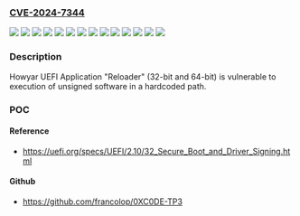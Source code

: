 ### [CVE-2024-7344](https://cve.mitre.org/cgi-bin/cvename.cgi?name=CVE-2024-7344)
![](https://img.shields.io/static/v1?label=Product&message=CES%20NeoImpact&color=blue)
![](https://img.shields.io/static/v1?label=Product&message=GreenGuard&color=blue)
![](https://img.shields.io/static/v1?label=Product&message=HDD%20King&color=blue)
![](https://img.shields.io/static/v1?label=Product&message=SANFONG%20EZ-Back%20System&color=blue)
![](https://img.shields.io/static/v1?label=Product&message=SmartRecovery&color=blue)
![](https://img.shields.io/static/v1?label=Product&message=SysReturn%20(32-bit%20and%2064-bit)&color=blue)
![](https://img.shields.io/static/v1?label=Version&message=*%3C%2010.1.024-20241127%20&color=brighgreen)
![](https://img.shields.io/static/v1?label=Version&message=*%3C%2010.2.023-20240927%20&color=brighgreen)
![](https://img.shields.io/static/v1?label=Version&message=*%3C%2010.2.02320240919%20&color=brighgreen)
![](https://img.shields.io/static/v1?label=Version&message=*%3C%2010.3.021-20241127%20&color=brighgreen)
![](https://img.shields.io/static/v1?label=Version&message=*%3C%2010.3.024-20241127%20&color=brighgreen)
![](https://img.shields.io/static/v1?label=Version&message=*%3C%2011.2.023-20240927%20&color=brighgreen)
![](https://img.shields.io/static/v1?label=Vulnerability&message=CWE-347%3A%20Lack%2FImproper%20Verification%20of%20Cryptographic%20Signature&color=brighgreen)
![](https://img.shields.io/static/v1?label=Vulnerability&message=CWE-426%3A%20Untrusted%20Search%20Path&color=brighgreen)

### Description

Howyar UEFI Application "Reloader"  (32-bit and 64-bit)  is vulnerable to execution of unsigned software in a hardcoded path.

### POC

#### Reference
- https://uefi.org/specs/UEFI/2.10/32_Secure_Boot_and_Driver_Signing.html

#### Github
- https://github.com/francolop/0XC0DE-TP3

